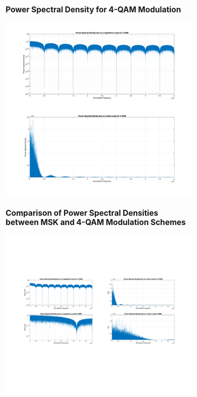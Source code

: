 ## Power Spectral Density for 4-QAM Modulation

![Power Spectral Density for 4-QAM Modulation](figure_power_spectrum_4QAM.png)

## Comparison of Power Spectral Densities between MSK and 4-QAM Modulation Schemes

![Comparison of Power Spectral Densities between MSK and 4-QAM Modulation Schemes](figure_power_spectrum_MSK_vs_4QAM.png)

